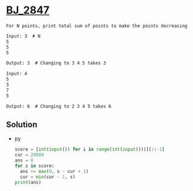 # [BJ_2847](https://acmicpc.net/problem/2847)

```en
For N points, print total sum of points to make the points decreasing
```

```txt
Input: 3  # N
5
5
5

Output: 3  # Changing to 3 4 5 takes 3

Input: 4
5
3
7
5

Output: 6  # Changing to 2 3 4 5 takes 6
```

## Solution

* py

  ```py
  score = [int(input()) for i in range(int(input()))][::-1]
  cur = 20000
  ans = 0
  for s in score:
    ans += max(0, s - cur + 1)
    cur = min(cur - 1, s)
  print(ans)
  ```
